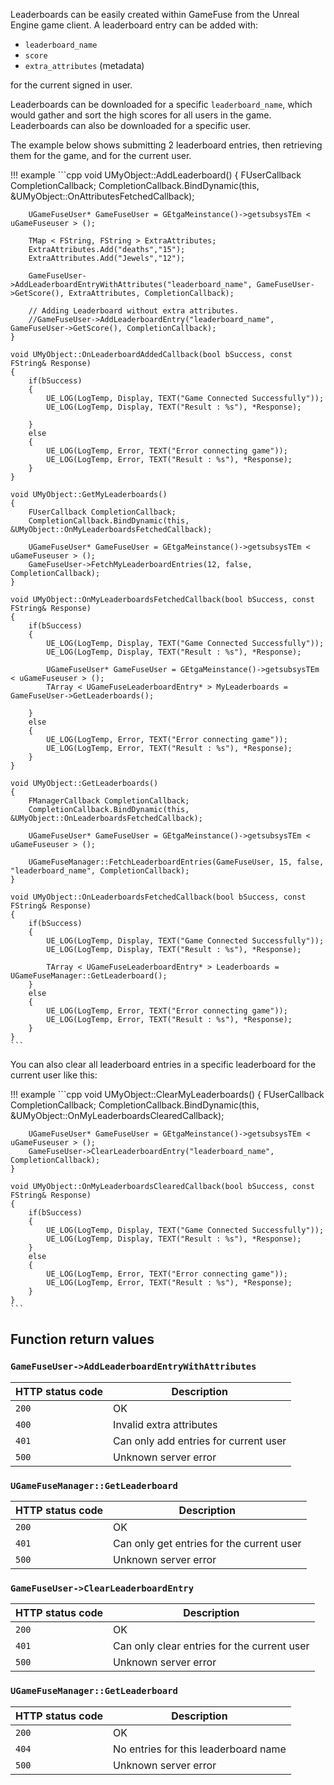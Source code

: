 Leaderboards can be easily created within GameFuse from the  Unreal Engine game
client. A leaderboard entry can be added with:

- `leaderboard_name`
- `score`
- `extra_attributes` (metadata)

for the current signed in user.

Leaderboards can be downloaded for a specific `leaderboard_name`, which would
gather and sort the high scores for all users in the game. Leaderboards can
also be downloaded for a specific user.

The example below shows submitting 2 leaderboard entries, then retrieving them
for the game, and for the current user.

!!! example
    ```cpp
    void UMyObject::AddLeaderboard()
    {
        FUserCallback CompletionCallback;
        CompletionCallback.BindDynamic(this, &UMyObject::OnAttributesFetchedCallback);

        UGameFuseUser* GameFuseUser = GEtgaMeinstance()->getsubsysTEm < uGameFuseuser > ();

        TMap < FString, FString > ExtraAttributes;
        ExtraAttributes.Add("deaths","15");
        ExtraAttributes.Add("Jewels","12");

        GameFuseUser->AddLeaderboardEntryWithAttributes("leaderboard_name", GameFuseUser->GetScore(), ExtraAttributes, CompletionCallback);

        // Adding Leaderboard without extra attributes.
        //GameFuseUser->AddLeaderboardEntry("leaderboard_name", GameFuseUser->GetScore(), CompletionCallback);
    }

    void UMyObject::OnLeaderboardAddedCallback(bool bSuccess, const FString& Response)
    {
        if(bSuccess)
        {
            UE_LOG(LogTemp, Display, TEXT("Game Connected Successfully"));
            UE_LOG(LogTemp, Display, TEXT("Result : %s"), *Response);

        }
        else
        {
            UE_LOG(LogTemp, Error, TEXT("Error connecting game"));
            UE_LOG(LogTemp, Error, TEXT("Result : %s"), *Response);
        }
    }

    void UMyObject::GetMyLeaderboards()
    {
        FUserCallback CompletionCallback;
        CompletionCallback.BindDynamic(this, &UMyObject::OnMyLeaderboardsFetchedCallback);

        UGameFuseUser* GameFuseUser = GEtgaMeinstance()->getsubsysTEm < uGameFuseuser > ();
        GameFuseUser->FetchMyLeaderboardEntries(12, false, CompletionCallback);
    }

    void UMyObject::OnMyLeaderboardsFetchedCallback(bool bSuccess, const FString& Response)
    {
        if(bSuccess)
        {
            UE_LOG(LogTemp, Display, TEXT("Game Connected Successfully"));
            UE_LOG(LogTemp, Display, TEXT("Result : %s"), *Response);

            UGameFuseUser* GameFuseUser = GEtgaMeinstance()->getsubsysTEm < uGameFuseuser > ();
            TArray < UGameFuseLeaderboardEntry* > MyLeaderboards = GameFuseUser->GetLeaderboards();

        }
        else
        {
            UE_LOG(LogTemp, Error, TEXT("Error connecting game"));
            UE_LOG(LogTemp, Error, TEXT("Result : %s"), *Response);
        }
    }

    void UMyObject::GetLeaderboards()
    {
        FManagerCallback CompletionCallback;
        CompletionCallback.BindDynamic(this, &UMyObject::OnLeaderboardsFetchedCallback);

        UGameFuseUser* GameFuseUser = GEtgaMeinstance()->getsubsysTEm < uGameFuseuser > ();

        UGameFuseManager::FetchLeaderboardEntries(GameFuseUser, 15, false, "leaderboard_name", CompletionCallback);
    }

    void UMyObject::OnLeaderboardsFetchedCallback(bool bSuccess, const FString& Response)
    {
        if(bSuccess)
        {
            UE_LOG(LogTemp, Display, TEXT("Game Connected Successfully"));
            UE_LOG(LogTemp, Display, TEXT("Result : %s"), *Response);

            TArray < UGameFuseLeaderboardEntry* > Leaderboards = UGameFuseManager::GetLeaderboard();
        }
        else
        {
            UE_LOG(LogTemp, Error, TEXT("Error connecting game"));
            UE_LOG(LogTemp, Error, TEXT("Result : %s"), *Response);
        }
    }
    ```

You can also clear all leaderboard entries in a specific leaderboard for the
current user like this:

!!! example
    ```cpp
    void UMyObject::ClearMyLeaderboards()
    {
        FUserCallback CompletionCallback;
        CompletionCallback.BindDynamic(this, &UMyObject::OnMyLeaderboardsClearedCallback);

        UGameFuseUser* GameFuseUser = GEtgaMeinstance()->getsubsysTEm < uGameFuseuser > ();
        GameFuseUser->ClearLeaderboardEntry("leaderboard_name", CompletionCallback);
    }

    void UMyObject::OnMyLeaderboardsClearedCallback(bool bSuccess, const FString& Response)
    {
        if(bSuccess)
        {
            UE_LOG(LogTemp, Display, TEXT("Game Connected Successfully"));
            UE_LOG(LogTemp, Display, TEXT("Result : %s"), *Response);
        }
        else
        {
            UE_LOG(LogTemp, Error, TEXT("Error connecting game"));
            UE_LOG(LogTemp, Error, TEXT("Result : %s"), *Response);
        }
    }
    ```

## Function return values

### `GameFuseUser->AddLeaderboardEntryWithAttributes`

| HTTP status code | Description |
|------------------|-------------|
| `200`            | OK |
| `400`            | Invalid extra attributes |
| `401`            | Can only add entries for current user |
| `500`            | Unknown server error |

### `UGameFuseManager::GetLeaderboard`

| HTTP status code | Description |
|------------------|-------------|
| `200`            | OK |
| `401`            | Can only get entries for the current user |
| `500`            | Unknown server error |

### `GameFuseUser->ClearLeaderboardEntry`

| HTTP status code | Description |
|------------------|-------------|
| `200`            | OK |
| `401`            | Can only clear entries for the current user |
| `500`            | Unknown server error |

### `UGameFuseManager::GetLeaderboard`

| HTTP status code | Description |
|------------------|-------------|
| `200`            | OK |
| `404`            | No entries for this leaderboard name |
| `500`            | Unknown server error |
